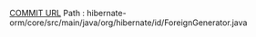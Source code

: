 [COMMIT URL](https://github.com/hibernate/hibernate-orm/commit/53b1890c1b2b43a8dc89f0f09d6d3b6b6f3cbdc1)
Path : hibernate-orm/core/src/main/java/org/hibernate/id/ForeignGenerator.java